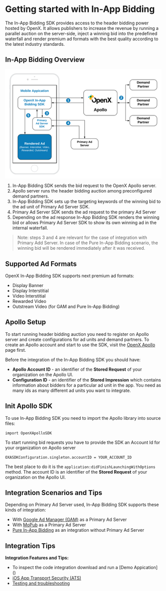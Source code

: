 # Getting started with In-App Bidding


The In-App Bidding SDK provides access to the header bidding power hosted by OpenX. It allows publishers to increase the revenue by running a parallel auction on the server-side, inject a winning bid into the predefined waterfall and render premium ad formats with the best quality according to the latest industry standards. 

## In-App Bidding Overview  


<img src="res/In-App-Bidding-Overview.png" alt="Pipeline Screenshot" align="center">

1. In-App Bidding SDK sends the bid request to the OpenX Apollo server.
2. Apollo server runs the header bidding auction among preconfigured demand partners.
3. In-App Bidding SDK sets up the targeting keywords of the winning bid to the ad unit of Primary Ad Server SDK.
4. Primary Ad Server SDK sends the ad request to the primary Ad Server
5. Depending on the ad response In-App Bidding SDK renders the winning bid or allows Primary Ad Server SDK to show its own winning ad in the internal waterfall.  

> Note: steps 3 and 4 are relevant for the case of integration with Primary Add Server. In case of the Pure In-App Bidding scenario, the winning bid will be rendered immediately after it was received. 


## Supported Ad Formats

OpenX In-App Bidding SDK supports next premium ad formats:

 - Display Banner
 - Display Interstitial
 - Video Interstitial
 - Rewarded Video
 - Outstream Video (for GAM and Pure In-App Bidding)

## Apollo Setup

To start running header bidding auction you need to register on Apollo server and create configurations for ad units and demand partners. To create an Apollo account and start to use the SDK, visit the [OpenX Apollo](https://www.openx.com/prebid/) page first.

Before the integration of the In-App Bidding SDK you should have:

- **Apollo Account ID** - an identifier of the **Stored Request** of your organization on the Apollo UI.
- **Configuration ID** - an identifier of the **Stored Impression** which contains information about bidders for a particular ad unit in the app. You need as many ids as many different ad units you want to integrate.


## Init Apollo SDK

To use In-App Bidding SDK you need to import the Apollo library into source files:

```
import OpenXApolloSDK
```

To start running bid requests you have to provide the SDK an Account Id for your organization on Apollo server 

```
OXASDKConfiguration.singleton.accountID = YOUR_ACCOUNT_ID
```

The best place to do it is the `application:didFinishLaunchingWithOptions` method. The account ID is an identifier of the **Stored Request** of your organization on the Apollo UI. 


## Integration Scenarios and Tips


Depending on Primary Ad Server used, In-App Bidding SDK supports these kinds of integration:

- With [Google Ad Manager (GAM)](integration-gam/ios-in-app-bidding-gam-info.md) as a Primary Ad Server
- With [MoPub](integration-mopub/ios-in-app-bidding-mopub-info.md) as a Primary Ad Server
- [Pure In-App Bidding](integration-pb/ios-in-app-bidding-pb-info.md) as an integration without Primary Ad Server
  

## Integration Tips


**Integration Features and Tips:**

- To inspect the code integration download and run a [Demo Appication] ()
- [iOS App Transport Security (ATS)](ios-sdk-ats.md)
- [Testing and troubleshooting](ios-sdk-self-test.md)


